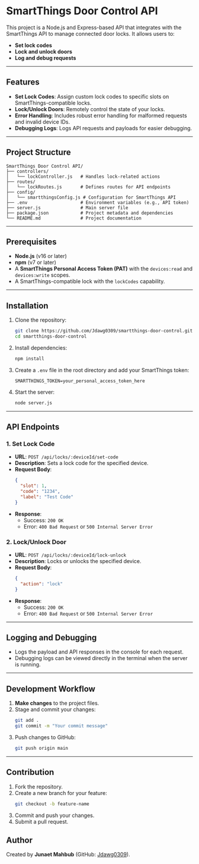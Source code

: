 
# SmartThings Door Control API

This project is a Node.js and Express-based API that integrates with the SmartThings API to manage connected door locks. It allows users to:
- **Set lock codes**
- **Lock and unlock doors**
- **Log and debug requests**

---

## Features

- **Set Lock Codes**: Assign custom lock codes to specific slots on SmartThings-compatible locks.
- **Lock/Unlock Doors**: Remotely control the state of your locks.
- **Error Handling**: Includes robust error handling for malformed requests and invalid device IDs.
- **Debugging Logs**: Logs API requests and payloads for easier debugging.

---

## Project Structure

```
SmartThings Door Control API/
├── controllers/
│   └── lockController.js   # Handles lock-related actions
├── routes/
│   └── lockRoutes.js       # Defines routes for API endpoints
├── config/
│   └── smartthingsConfig.js # Configuration for SmartThings API
├── .env                    # Environment variables (e.g., API token)
├── server.js               # Main server file
├── package.json            # Project metadata and dependencies
└── README.md               # Project documentation
```

---

## Prerequisites

- **Node.js** (v16 or later)
- **npm** (v7 or later)
- A **SmartThings Personal Access Token (PAT)** with the `devices:read` and `devices:write` scopes.
- A SmartThings-compatible lock with the `lockCodes` capability.

---

## Installation

1. Clone the repository:
   ```bash
   git clone https://github.com/Jdawg0309/smartthings-door-control.git
   cd smartthings-door-control
   ```

2. Install dependencies:
   ```bash
   npm install
   ```

3. Create a `.env` file in the root directory and add your SmartThings token:
   ```
   SMARTTHINGS_TOKEN=your_personal_access_token_here
   ```

4. Start the server:
   ```bash
   node server.js
   ```

---

## API Endpoints

### 1. **Set Lock Code**
- **URL**: `POST /api/locks/:deviceId/set-code`
- **Description**: Sets a lock code for the specified device.
- **Request Body**:
  ```json
  {
    "slot": 1,
    "code": "1234",
    "label": "Test Code"
  }
  ```
- **Response**:
  - Success: `200 OK`
  - Error: `400 Bad Request` or `500 Internal Server Error`

### 2. **Lock/Unlock Door**
- **URL**: `POST /api/locks/:deviceId/lock-unlock`
- **Description**: Locks or unlocks the specified device.
- **Request Body**:
  ```json
  {
    "action": "lock"
  }
  ```
- **Response**:
  - Success: `200 OK`
  - Error: `400 Bad Request` or `500 Internal Server Error`

---

## Logging and Debugging

- Logs the payload and API responses in the console for each request.
- Debugging logs can be viewed directly in the terminal when the server is running.

---

## Development Workflow

1. **Make changes** to the project files.
2. Stage and commit your changes:
   ```bash
   git add .
   git commit -m "Your commit message"
   ```
3. Push changes to GitHub:
   ```bash
   git push origin main
   ```

---

## Contribution

1. Fork the repository.
2. Create a new branch for your feature:
   ```bash
   git checkout -b feature-name
   ```
3. Commit and push your changes.
4. Submit a pull request.


## Author

Created by **Junaet Mahbub** (GitHub: [Jdawg0309](https://github.com/Jdawg0309)).
